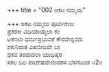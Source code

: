 +++
title = "002 ಅಕಟ ನಮ್ಮಯ"

+++
ಅಕಟ ನಮ್ಮಯ ಪೂರ್ವರಾಜ  
ಪ್ರಕರಕೀ ವಿಧಿಯಾಯ್ತಲಾ ಕಂ  
ಟಕನಲಾ ಧರ್ಮಪ್ರಭಾವಕೆ ಕೌರವೇಶ್ವರನು  
ಶಕುನಿಮತ ವಿಷಬೀಜವೇ ಬಾ  
ಧಕವ ತಂದುದಲಾ ಯುಧಿಷ್ಠರ  
ಸಕಲ ಬಲ ಪರಿಶೇಷವೇನೆಂದರಸ ಬೆಸಗೊಂಡ      ॥2॥